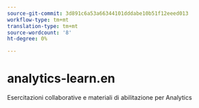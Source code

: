 ```yaml
---
source-git-commit: 3d891c6a53a66344101dddabe10b51f12eeed013
workflow-type: tm+mt
translation-type: tm+mt
source-wordcount: '8'
ht-degree: 0%

---
```

# analytics-learn.en

Esercitazioni collaborative e materiali di abilitazione per Analytics
